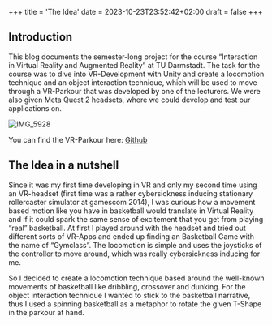 +++
title = 'The Idea'
date = 2023-10-23T23:52:42+02:00
draft = false
+++

## Introduction

This blog documents the semester-long project for the course “Interaction in Virtual Reality and Augmented Reality” at TU Darmstadt. The task for the course was to dive into VR-Development with Unity and create a locomotion technique and an object interaction technique, which will be used to move through a VR-Parkour that was developed by one of the lecturers. We were also given Meta Quest 2 headsets, where we could develop and test our applications on.

![IMG_5928](https://github.com/Frank-Pham/IVAR_Basketball_Blog/assets/58122562/43242549-9d8c-4781-a93e-4ab47a620756)

You can find the VR-Parkour here: [Github](https://github.com/Akuhana/VR-locomotion-parkour-main)

## The Idea in a nutshell

Since it was my first time developing in VR and only my second time using an VR-headset (first time was a rather cybersickness inducing stationary rollercaster simulator at gamescom 2014), I was curious how a movement based motion like you have in basketball would translate in Virtual Reality and if it could spark the same sense of excitement that you get from playing “real” basketball. At first I played around with the headset and tried out different sorts of VR-Apps and ended up finding an Basketball Game with the name of “Gymclass”. The locomotion is simple and uses the joysticks of the controller to move around, which was really cybersickness inducing for me.

So I decided to create a locomotion technique based around the well-known movements of basketball like dribbling, crossover and dunking. For the object interaction technique I wanted to stick to the basketball narrative, thus I  used a spinning basketball as a metaphor to rotate the given T-Shape in the parkour at hand.

